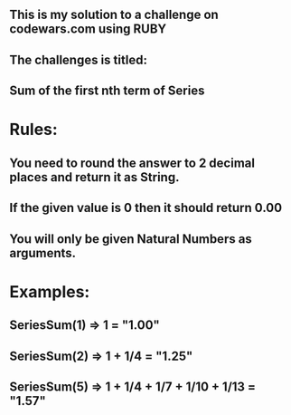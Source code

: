 ## This is my solution to a challenge on codewars.com using RUBY

## The challenges is titled:
## Sum of the first nth term of Series

# Rules:
## You need to round the answer to 2 decimal places and return it as String.

## If the given value is 0 then it should return 0.00

## You will only be given Natural Numbers as arguments.

# Examples:
## SeriesSum(1) => 1 = "1.00"
## SeriesSum(2) => 1 + 1/4 = "1.25"
## SeriesSum(5) => 1 + 1/4 + 1/7 + 1/10 + 1/13 = "1.57"